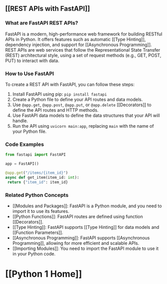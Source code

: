## [[REST APIs with FastAPI]]

### What are FastAPI REST APIs?
FastAPI is a modern, high-performance web framework for building RESTful APIs in Python. It offers features such as automatic [[Type Hinting]], dependency injection, and support for [[Asynchronous Programming]]. REST APIs are web services that follow the Representational State Transfer (REST) architectural style, using a set of request methods (e.g., GET, POST, PUT) to interact with data.

### How to Use FastAPI
To create a REST API with FastAPI, you can follow these steps:

1. Install FastAPI using pip: `pip install fastapi`
2. Create a Python file to define your API routes and data models.
3. Use `@app.get`, `@app.post`, `@app.put`, or `@app.delete` [[Decorators]] to define the API routes and HTTP methods.
4. Use FastAPI data models to define the data structures that your API will handle.
5. Run the API using `uvicorn main:app`, replacing `main` with the name of your Python file.

### Code Examples
```python
from fastapi import FastAPI

app = FastAPI()

@app.get("/items/{item_id}")
async def get_item(item_id: int):
 return {"item_id": item_id}
```

### Related Python Concepts

- [[Modules and Packages]]: FastAPI is a Python module, and you need to import it to use its features.
- [[Python Functions]]: FastAPI routes are defined using function [[Decorators]].
- [[Type Hinting]]: FastAPI supports [[Type Hinting]] for data models and [[Function Parameters]].
- [[Asynchronous Programming]]: FastAPI supports [[Asynchronous Programming]], allowing for more efficient and scalable APIs.
- [[Importing Modules]]: You need to import the FastAPI module to use it in your Python code.
# [[Python 1 Home]]